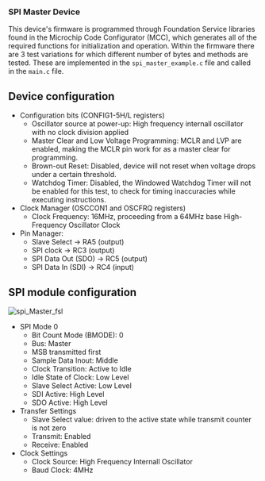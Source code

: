 ### SPI Master Device

This device's firmware is programmed through Foundation Service libraries found in the Microchip Code Configurator (MCC), which generates all of the required functions for initialization and operation. 
Within the firmware there are 3 test variations for which different number of bytes and methods are tested. These are implemented in the `spi_master_example.c` file and called in the `main.c` file.

## Device configuration

- Configuration bits (CONFIG1-5H/L registers)
  - Oscillator source at power-up: High frequency internall oscillator with no clock division applied
  - Master Clear and Low Voltage Programming: MCLR and LVP are enabled, making the MCLR pin work for as a master clear for programming.
  - Brown-out Reset: Disabled, device will not reset when voltage drops under a certain threshold.
  - Watchdog Timer: Disabled, the Windowed Watchdog Timer will not be enabled for this test, to check for timing inaccuracies while executing instructions.
- Clock Manager (OSCCON1 and OSCFRQ registers)
  -   Clock Frequency: 16MHz, proceeding from a 64MHz base High-Frequency Oscillator Clock
- Pin Manager:
  -  Slave Select -> RA5 (output)
  -  SPI clock -> RC3 (output)
  -  SPI Data Out (SDO) -> RC5 (output)
  -  SPI Data In (SDI) -> RC4 (input)

## SPI module configuration

![spi_Master_fsl](https://github.com/AlbertoRodriguezSanz/SPI-Master-Transmit-Only-Test/assets/95371514/3aa8eacd-1583-4173-91d7-bd830cbe2b16)

- SPI Mode 0
  - Bit Count Mode (BMODE): 0
  - Bus: Master
  - MSB transmitted first
  - Sample Data Inout: Middle
  - Clock Transition: Active to Idle
  - Idle State of Clock: Low Level
  - Slave Select Active: Low Level
  - SDI Active: High Level
  - SDO Active: High Level
- Transfer Settings
  - Slave Select value: driven to the active state while transmit counter is not zero
  - Transmit: Enabled
  - Receive: Enabled
- Clock Settings
  - Clock Source: High Frequency Internall Oscillator
  - Baud Clock: 4MHz
